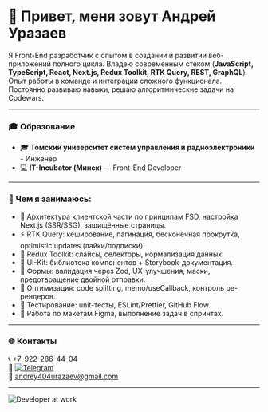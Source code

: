 # 👋 Привет, меня зовут Андрей Уразаев 

Я Front-End разработчик с опытом в создании и развитии веб-приложений полного цикла. 
Владею современным стеком (**JavaScript, TypeScript, React, Next.js, Redux Toolkit, RTK Query, REST, GraphQL**). 
Опыт работы в команде и интеграции сложного функционала. 
Постоянно развиваю навыки, решаю алгоритмические задачи на Codewars. 

---

### 🎓 Образование
- 🎓 **Томский университет систем управления и радиоэлектроники** - Инженер 
- 💻 **IT-Incubator (Минск)** — Front-End Developer

---

### 💼 Чем я занимаюсь:
- 🧩 Архитектура клиентской части по принципам FSD, настройка Next.js (SSR/SSG), защищённые страницы.
- ⚡ RTK Query: кеширование, пагинация, бесконечная прокрутка, optimistic updates (лайки/подписки).
- 🧠 Redux Toolkit: слайсы, селекторы, нормализация данных.
- 🧰 UI-Kit: библиотека компонентов + Storybook-документация.
- 🧾 Формы: валидация через Zod, UX-улучшения, маски, предотвращение двойной отправки.
- 🚀 Оптимизация: code splitting, memo/useCallback, контроль ре-рендеров.
- 🧪 Тестирование: unit-тесты, ESLint/Prettier, GitHub Flow.
- 🎨 Работа по макетам Figma, выполнение задач в спринтах.

---

### 🌐 Контакты
📞 +7-922-286-44-04  
💬 [![Telegram](https://img.shields.io/badge/Telegram-26A5E4?logo=telegram&logoColor=white)](https://t.me/AndreySergevich)  
📧 [andrey404urazaev@gmail.com](mailto:andrey404urazaev@gmail.com)  

---

![Developer at work](https://media4.giphy.com/media/v1.Y2lkPTc5MGI3NjExZjR0aTFxemE0Zm95M3JhNTAxOHVvM2Ezcm1lcnhqODQ5YXhveXVjYiZlcD12MV9pbnRlcm5hbF9naWZfYnlfaWQmY3Q9Zw/13HgwGsXF0aiGY/giphy.gif)
